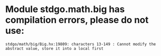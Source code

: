 # Module stdgo.math.big has compilation errors, please do not use:
```
stdgo/math/big/Big.hx:19809: characters 13-149 : Cannot modify the abstract value, store it into a local first

```

